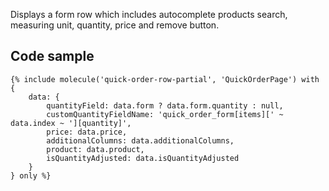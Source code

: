 Displays a form row which includes autocomplete products search, measuring unit, quantity, price and remove button.

## Code sample 

```
{% include molecule('quick-order-row-partial', 'QuickOrderPage') with {
    data: {
        quantityField: data.form ? data.form.quantity : null,
        customQuantityFieldName: 'quick_order_form[items][' ~ data.index ~ '][quantity]',
        price: data.price,
        additionalColumns: data.additionalColumns,
        product: data.product,
        isQuantityAdjusted: data.isQuantityAdjusted
    }
} only %}
```
